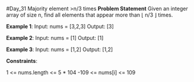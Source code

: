 #Day_31 Majority element >n/3 times
**Problem Statement**
Given an integer array of size n, find all elements that appear more than ⌊ n/3 ⌋ times.

 
**Example 1**:
Input: nums = [3,2,3]
Output: [3]

**Example 2**:
Input: nums = [1]
Output: [1]

**Example 3**:
Input: nums = [1,2]
Output: [1,2]
 

**Constraints**:

1 <= nums.length <= 5 * 104
-109 <= nums[i] <= 109